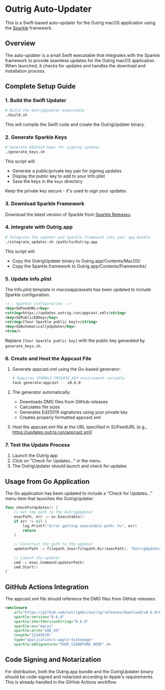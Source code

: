 # Outrig Auto-Updater

This is a Swift-based auto-updater for the Outrig macOS application using the [Sparkle](https://sparkle-project.org/) framework.

## Overview

The auto-updater is a small Swift executable that integrates with the Sparkle framework to provide seamless updates for the Outrig macOS application. When launched, it checks for updates and handles the download and installation process.

## Complete Setup Guide

### 1. Build the Swift Updater

```bash
# Build the OutrigUpdater executable
./build.sh
```

This will compile the Swift code and create the OutrigUpdater binary.

### 2. Generate Sparkle Keys

```bash
# Generate ED25519 keys for signing updates
./generate_keys.sh
```

This script will:
- Generate a public/private key pair for signing updates
- Display the public key to add to your Info.plist
- Save the keys in the `keys` directory

Keep the private key secure - it's used to sign your updates.

### 3. Download Sparkle Framework

Download the latest version of Sparkle from [Sparkle Releases](https://github.com/sparkle-project/Sparkle/releases).

### 4. Integrate with Outrig.app

```bash
# Integrate the updater and Sparkle framework into your app bundle
./integrate_updater.sh /path/to/Outrig.app
```

This script will:
- Copy the OutrigUpdater binary to Outrig.app/Contents/MacOS/
- Copy the Sparkle.framework to Outrig.app/Contents/Frameworks/

### 5. Update Info.plist

The Info.plist.template in macosapp/assets has been updated to include Sparkle configuration:

```xml
<!-- Sparkle configuration -->
<key>SUFeedURL</key>
<string>https://updates.outrig.run/appcast.xml</string>
<key>SUPublicEDKey</key>
<string>[Your Sparkle public key]</string>
<key>SUAutomaticallyUpdate</key>
<true/>
```

Replace `[Your Sparkle public key]` with the public key generated by `generate_keys.sh`.

### 6. Create and Host the Appcast File

1. Generate appcast.xml using the Go-based generator:
   ```bash
   # Requires SPARKLE_PRIVATE_KEY environment variable
   task generate:appcast -- v0.6.0
   ```

2. The generator automatically:
   - Downloads DMG files from GitHub releases
   - Calculates file sizes
   - Generates Ed25519 signatures using your private key
   - Creates properly formatted appcast.xml

3. Host the appcast.xml file at the URL specified in SUFeedURL (e.g., https://updates.outrig.run/appcast.xml)

### 7. Test the Update Process

1. Launch the Outrig app
2. Click on "Check for Updates..." in the menu
3. The OutrigUpdater should launch and check for updates

## Usage from Go Application

The Go application has been updated to include a "Check for Updates..." menu item that launches the OutrigUpdater:

```go
func checkForUpdates() {
    // Get the path to the OutrigUpdater
    execPath, err := os.Executable()
    if err != nil {
        log.Printf("Error getting executable path: %v", err)
        return
    }
    
    // Construct the path to the updater
    updaterPath := filepath.Join(filepath.Dir(execPath), "OutrigUpdater")
    
    // Launch the updater
    cmd := exec.Command(updaterPath)
    cmd.Start()
}
```

## GitHub Actions Integration

The appcast.xml file should reference the DMG files from GitHub releases:

```xml
<enclosure
    url="https://github.com/outrigdev/outrig/releases/download/v0.6.0/Outrig-darwin-amd64-v0.6.0.dmg"
    sparkle:version="0.6.0"
    sparkle:shortVersionString="0.6.0"
    sparkle:os="macos"
    sparkle:arch="x86_64"
    length="12345678"
    type="application/x-apple-diskimage"
    sparkle:edSignature="YOUR_SIGNATURE_HERE" />
```

## Code Signing and Notarization

For distribution, both the Outrig.app bundle and the OutrigUpdater binary should be code-signed and notarized according to Apple's requirements. This is already handled in the GitHub Actions workflow.